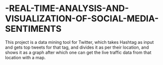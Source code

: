 # -REAL-TIME-ANALYSIS-AND-VISUALIZATION-OF-SOCIAL-MEDIA-SENTIMENTS
This project is a data mining tool for Twitter, which takes Hashtag as input and gets top tweets for that tag, and divides it as per their location, and shows it as a graph after which one can get the live traffic data from that loca­tion with a map.
